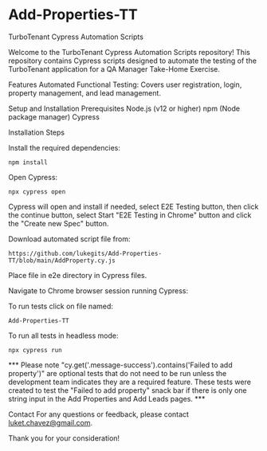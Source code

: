 # Add-Properties-TT
TurboTenant Cypress Automation Scripts

Welcome to the TurboTenant Cypress Automation Scripts repository! This repository contains Cypress scripts designed to automate the testing of the TurboTenant application for a QA Manager Take-Home Exercise.


Features
Automated Functional Testing: Covers user registration, login, property management, and lead management.

Setup and Installation
Prerequisites
Node.js (v12 or higher)
npm (Node package manager)
Cypress

Installation Steps

Install the required dependencies:

```npm install```

Open Cypress:

```npx cypress open```

Cypress will open and install if needed, select E2E Testing button, then click the continue button, select Start "E2E Testing in Chrome" button and click the "Create new Spec" button.

Download automated script file from:

```https://github.com/lukegits/Add-Properties-TT/blob/main/AddProperty.cy.js```

Place file in e2e directory in Cypress files.

Navigate to Chrome browser session running Cypress:

To run tests click on file named:

```Add-Properties-TT```

To run all tests in headless mode:

```npx cypress run```

*** Please note "cy.get('.message-success').contains('Failed to add property')" are optional tests that do not need to be run unless the development team indicates they are a required feature. 
These tests were created to test the "Failed to add property" snack bar if there is only one string input in the Add Properties and Add Leads pages. ***

Contact
For any questions or feedback, please contact luket.chavez@gmail.com.

Thank you for your consideration!






